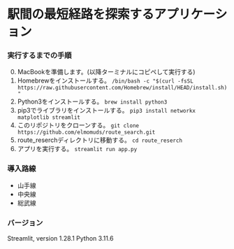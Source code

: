 # 駅間の最短経路を探索するアプリケーション

### 実行するまでの手順
0. MacBookを準備します。(以降ターミナルにコピペして実行する)
1. Homebrewをインストールする。
`/bin/bash -c "$(curl -fsSL https://raw.githubusercontent.com/Homebrew/install/HEAD/install.sh)"`  
2. Python3をインストールする。
`brew install python3`
3. pip3でライブラリをインストールする。
`pip3 install networkx matplotlib streamlit`
4. このリポジトリをクローンする。
`git clone https://github.com/elmomuds/route_search.git`
5. route_reserchディレクトリに移動する。
`cd route_reserch`
6. アプリを実行する。
`streamlit run app.py`

### 導入路線
- 山手線
- 中央線
- 総武線

### バージョン
Streamlit, version 1.28.1
Python 3.11.6
